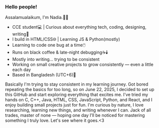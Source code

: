 <p align="center">
  <h3><b>Hello people!</b></h3>
</p>
<p>Assalamualaikum, I'm Nadia.👩‍💻</p>

- CCE student💻 | Curious about everything tech, coding, designing, writing📖	<br>  
- I build in HTML/CSS🌐	| Learning JS & Python(mostly)<br>  
- Learning to code one bug at a time🖱️  <br>
- Runs on black coffee & late-night debugging☕🕯️		  <br>
- Mostly into writing… trying to be consistent <br>
- Working on small creative projects to grow consistently — even a little each day  <br>
- Based in Bangladesh (UTC+6)📍 <br>

Basically I'm trying to stay consistent in my learning journey.
Got bored repeating the basics for too long, so on June 22, 2025, I decided to set up this GitHub and start exploring everything that excites me.
I’ve tried my hands on C, C++, Java, HTML, CSS, JavaScript, Python, and React, and I enjoy building small projects just for fun.
I'm curious by nature, I love researching, learning new things, and writing whenever I can.
Jack of all trades, master of none — hoping one day I’ll be noticed for mastering something I truly love. Let's see where it goes.<3
